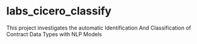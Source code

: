 # labs_cicero_classify
This project investigates the automatic Identification And Classification of Contract Data Types with NLP Models
